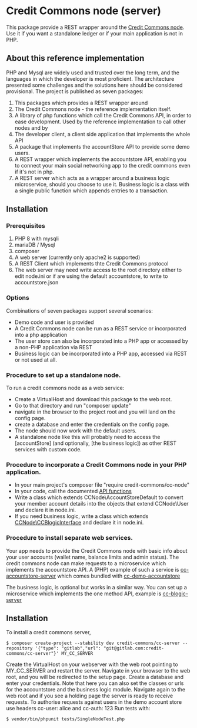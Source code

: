 # Credit Commons node (server)

This package provide a REST wrapper around the [Credit Commons node](cc-node). Use it if you want a standalone ledger or if your main application is not in PHP.

## About this reference implementation
PHP and Mysql are widely used and trusted over the long term, and the languages in which the developer is most proficient. The architecture presented some challenges and the solutions here should be considered provisional. The project is published as seven packages:

1. This packages which provides a REST wrapper around
1. The Credit Commons node - the reference implementation itself.
1. A library of php functions which call the Credit Commons API, in order to ease development. Used by the reference implementation to call other nodes and by
1. The developer client, a client side application that implements the whole API
1. A package that implements the accountStore API to provide some demo users.
1. A REST wrapper which implements the accountstore API, enabling you to connect your main social networking app to the credit commons even if it's not in php.
1. A REST server which acts as a wrapper around a business logic microservice, should you choose to use it. Business logic is a class with a single public function which appends entries to a transaction.

## Installation
### Prerequisites
1. PHP 8 with mysqli 
1. mariaDB / Mysql
1. composer
1. A web server (currently only apache2 is supported)
1. A REST Client which implements thte Credit Commons protocol
1. The web server may need write access to the root directory either to edit node.ini or if are using the default accountstore, to write to accountstore.json

### Options
Combinations of seven packages support several scenarios:

- Demo code and user is provided
- A Credit Commons node can be run as a REST service or incorporated into a php application
- The user store can also be incorporated into a PHP app or accessed by a non-PHP application via REST
- Business logic can be incorporated into a PHP app, accessed via REST or not used at all.

### Procedure to set up a standalone node.
To run a credit commons node as a web service:

- Create a VirtualHost and download this package to the web root.
- Go to that directory and run "composer update"
- navigate in the browser to the project root and you will land on the config page.
- create a database and enter the credentials on the config page.
- The node should now work with the default users.
- A standalone node like this will probably need to access the [accountStore] (and optionally, [the business logic]) as other REST services with custom code.

### Procedure to incorporate a Credit Commons node in your PHP application.

- In your main project's composer file "require credit-commons/cc-node"
- In your code, call the documented [API functions](https://gitlab.com/credit-commons/cc-php-lib/-/blob/master/docs/credit-commons-openapi-3.0.yml)
- Write a class which extends CCNode\AccountStoreDefault to convert your member account details into the objects that extend CCNode\User and declare it in node.ini.
- If you need business logic, write a class which extends [CCNode\CCBlogicInterface]() and declare it in node.ini.

### Procedure to install separate web services.

Your app needs to provide the Credit Commons node with basic info about your user accounts (wallet name, balance limits and admin status). The credit commons node can make requests to a microservice which implements the accountstore API. A (PHP) example of such a service is [cc-accountstore-server](blah) which comes bundled with [cc-demo-accountstore](blah)

The business logic, is optional but works in a similar way. You can set up a microservice which implements the one method API, example is [cc-blogic-server](blah)

## Installation
To install a credit commons server,

    $ composer create-project --stability dev credit-commons/cc-server --repository '{"type": "gitlab","url": "git@gitlab.com:credit-commons/cc-server"}' MY_CC_SERVER

Create the VirtualHost on your webserver with the web root pointing to MY_CC_SERVER and restart the server.
Navigate in your browser to the web root, and you will be redirected to the setup page.
Create a database and enter your credentials. Note that here you can also set the classes or urls for the accountstore and the business logic module.
Navigate again to the web root and if you see a holding page the server is ready to receive requests.
To authorise requests against users in the demo account store use headers cc-user: alice and cc-auth: 123
Run tests with:

    $ vendor/bin/phpunit tests/SingleNodeTest.php
